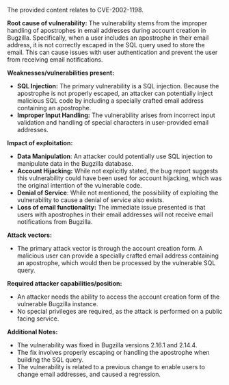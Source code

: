 The provided content relates to CVE-2002-1198.

**Root cause of vulnerability:**
The vulnerability stems from the improper handling of apostrophes in email addresses during account creation in Bugzilla. Specifically, when a user includes an apostrophe in their email address, it is not correctly escaped in the SQL query used to store the email. This can cause issues with user authentication and prevent the user from receiving email notifications.

**Weaknesses/vulnerabilities present:**
- **SQL Injection:** The primary vulnerability is a SQL injection. Because the apostrophe is not properly escaped, an attacker can potentially inject malicious SQL code by including a specially crafted email address containing an apostrophe.
- **Improper Input Handling:** The vulnerability arises from incorrect input validation and handling of special characters in user-provided email addresses.

**Impact of exploitation:**
- **Data Manipulation**: An attacker could potentially use SQL injection to manipulate data in the Bugzilla database.
- **Account Hijacking:** While not explicitly stated, the bug report suggests this vulnerability could have been used for account hijacking, which was the original intention of the vulnerable code.
- **Denial of Service**: While not mentioned, the possibility of exploiting the vulnerability to cause a denial of service also exists.
- **Loss of email functionality:** The immediate issue presented is that users with apostrophes in their email addresses will not receive email notifications from Bugzilla.

**Attack vectors:**
- The primary attack vector is through the account creation form. A malicious user can provide a specially crafted email address containing an apostrophe, which would then be processed by the vulnerable SQL query.

**Required attacker capabilities/position:**
- An attacker needs the ability to access the account creation form of the vulnerable Bugzilla instance.
- No special privileges are required, as the attack is performed on a public facing service.

**Additional Notes:**

- The vulnerability was fixed in Bugzilla versions 2.16.1 and 2.14.4.
- The fix involves properly escaping or handling the apostrophe when building the SQL query.
- The vulnerability is related to a previous change to enable users to change email addresses, and caused a regression.